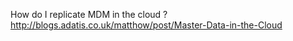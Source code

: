 How do I replicate MDM in the cloud ? 
http://blogs.adatis.co.uk/matthow/post/Master-Data-in-the-Cloud <todo>
